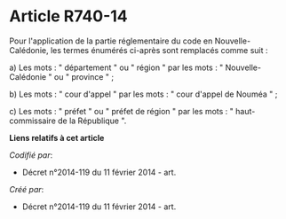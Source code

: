# Article R740-14

Pour l'application de la partie réglementaire du code en Nouvelle-Calédonie, les termes énumérés ci-après sont remplacés
comme suit :

a) Les mots : " département " ou " région " par les mots : " Nouvelle-Calédonie " ou " province " ;

b) Les mots : " cour d'appel " par les mots : " cour d'appel de Nouméa " ;

c) Les mots : " préfet " ou " préfet de région " par les mots : " haut-commissaire de la République ".

**Liens relatifs à cet article**

_Codifié par_:

  - Décret n°2014-119 du 11 février 2014 - art.

_Créé par_:

  - Décret n°2014-119 du 11 février 2014 - art.
